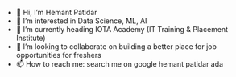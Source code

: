 - 👋 Hi, I’m Hemant Patidar
- 👀 I’m interested in Data Science, ML, AI
- 🌱 I’m currently heading IOTA Academy (IT Training & Placement Institute)
- 💞️ I’m looking to collaborate on building a better place for job opportunities for freshers
- 📫 How to reach me: search me on google hemant patidar ada

<!---
hemantranotiya/hemantranotiya is a ✨ special ✨ repository because its `README.md` (this file) appears on your GitHub profile.
You can click the Preview link to take a look at your changes.
--->
